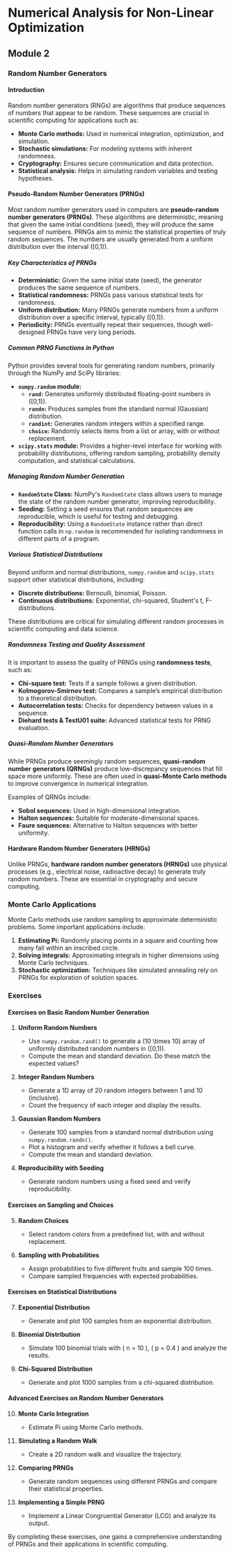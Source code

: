 # Numerical Analysis for Non-Linear Optimization

## Module 2

### Random Number Generators

#### Introduction

Random number generators (RNGs) are algorithms that produce sequences of numbers that appear to be random. These sequences are crucial in scientific computing for applications such as:

* **Monte Carlo methods:** Used in numerical integration, optimization, and simulation.
* **Stochastic simulations:** For modeling systems with inherent randomness.
* **Cryptography:** Ensures secure communication and data protection.
* **Statistical analysis:** Helps in simulating random variables and testing hypotheses.

#### Pseudo-Random Number Generators (PRNGs)

Most random number generators used in computers are **pseudo-random number generators (PRNGs)**. These algorithms are deterministic, meaning that given the same initial conditions (seed), they will produce the same sequence of numbers. PRNGs aim to mimic the statistical properties of truly random sequences. The numbers are usually generated from a uniform distribution over the interval \([0,1)\).

##### Key Characteristics of PRNGs

* **Deterministic:** Given the same initial state (seed), the generator produces the same sequence of numbers.
* **Statistical randomness:** PRNGs pass various statistical tests for randomness.
* **Uniform distribution:** Many PRNGs generate numbers from a uniform distribution over a specific interval, typically \([0,1)\).
* **Periodicity:** PRNGs eventually repeat their sequences, though well-designed PRNGs have very long periods.

##### Common PRNG Functions in Python

Python provides several tools for generating random numbers, primarily through the NumPy and SciPy libraries:

* **`numpy.random` module:**
  * **`rand`:** Generates uniformly distributed floating-point numbers in \([0,1)\).
  * **`randn`:** Produces samples from the standard normal (Gaussian) distribution.
  * **`randint`:** Generates random integers within a specified range.
  * **`choice`:** Randomly selects items from a list or array, with or without replacement.
* **`scipy.stats` module:** Provides a higher-level interface for working with probability distributions, offering random sampling, probability density computation, and statistical calculations.

##### Managing Random Number Generation

* **`RandomState` Class:** NumPy's `RandomState` class allows users to manage the state of the random number generator, improving reproducibility.
* **Seeding:** Setting a seed ensures that random sequences are reproducible, which is useful for testing and debugging.
* **Reproducibility:** Using a `RandomState` instance rather than direct function calls in `np.random` is recommended for isolating randomness in different parts of a program.

##### Various Statistical Distributions

Beyond uniform and normal distributions, `numpy.random` and `scipy.stats` support other statistical distributions, including:

* **Discrete distributions:** Bernoulli, binomial, Poisson.
* **Continuous distributions:** Exponential, chi-squared, Student's t, F-distributions.

These distributions are critical for simulating different random processes in scientific computing and data science.

##### Randomness Testing and Quality Assessment

It is important to assess the quality of PRNGs using **randomness tests**, such as:

* **Chi-square test:** Tests if a sample follows a given distribution.
* **Kolmogorov-Smirnov test:** Compares a sample’s empirical distribution to a theoretical distribution.
* **Autocorrelation tests:** Checks for dependency between values in a sequence.
* **Diehard tests & TestU01 suite:** Advanced statistical tests for PRNG evaluation.

##### Quasi-Random Number Generators

While PRNGs produce seemingly random sequences, **quasi-random number generators (QRNGs)** produce low-discrepancy sequences that fill space more uniformly. These are often used in **quasi-Monte Carlo methods** to improve convergence in numerical integration.

Examples of QRNGs include:

* **Sobol sequences:** Used in high-dimensional integration.
* **Halton sequences:** Suitable for moderate-dimensional spaces.
* **Faure sequences:** Alternative to Halton sequences with better uniformity.

#### Hardware Random Number Generators (HRNGs)

Unlike PRNGs, **hardware random number generators (HRNGs)** use physical processes (e.g., electrical noise, radioactive decay) to generate truly random numbers. These are essential in cryptography and secure computing.

### Monte Carlo Applications

Monte Carlo methods use random sampling to approximate deterministic problems. Some important applications include:

1. **Estimating Pi:** Randomly placing points in a square and counting how many fall within an inscribed circle.
2. **Solving integrals:** Approximating integrals in higher dimensions using Monte Carlo techniques.
3. **Stochastic optimization:** Techniques like simulated annealing rely on PRNGs for exploration of solution spaces.

### Exercises

#### Exercises on Basic Random Number Generation

1. **Uniform Random Numbers**
   * Use `numpy.random.rand()` to generate a \(10 \times 10\) array of uniformly distributed random numbers in \([0,1)\).
   * Compute the mean and standard deviation. Do these match the expected values?

2. **Integer Random Numbers**
   * Generate a 1D array of 20 random integers between 1 and 10 (inclusive).
   * Count the frequency of each integer and display the results.

3. **Gaussian Random Numbers**
   * Generate 100 samples from a standard normal distribution using `numpy.random.randn()`.
   * Plot a histogram and verify whether it follows a bell curve.
   * Compute the mean and standard deviation.

4. **Reproducibility with Seeding**
   * Generate random numbers using a fixed seed and verify reproducibility.

#### Exercises on Sampling and Choices

5. **Random Choices**
   * Select random colors from a predefined list, with and without replacement.

6. **Sampling with Probabilities**
   * Assign probabilities to five different fruits and sample 100 times.
   * Compare sampled frequencies with expected probabilities.

#### Exercises on Statistical Distributions

7. **Exponential Distribution**
   * Generate and plot 100 samples from an exponential distribution.

8. **Binomial Distribution**
   * Simulate 100 binomial trials with \( n = 10 \), \( p = 0.4 \) and analyze the results.

9. **Chi-Squared Distribution**
   * Generate and plot 1000 samples from a chi-squared distribution.

#### Advanced Exercises on Random Number Generators

10. **Monte Carlo Integration**
    * Estimate Pi using Monte Carlo methods.

11. **Simulating a Random Walk**
    * Create a 2D random walk and visualize the trajectory.

12. **Comparing PRNGs**
    * Generate random sequences using different PRNGs and compare their statistical properties.

13. **Implementing a Simple PRNG**
    * Implement a Linear Congruential Generator (LCG) and analyze its output.

By completing these exercises, one gains a comprehensive understanding of PRNGs and their applications in scientific computing.


